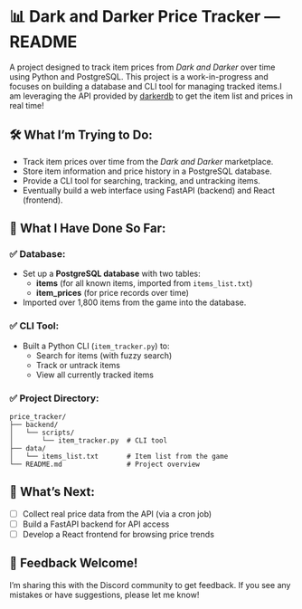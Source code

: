 # 📊 Dark and Darker Price Tracker — README

A project designed to track item prices from *Dark and Darker* over time using Python and PostgreSQL. This project is a work-in-progress and focuses on building a database and CLI tool for managing tracked items.I am leveraging the API provided by [darkerdb](https://darkerdb.com/) to get the item list and prices in real time!

## 🛠️ What I’m Trying to Do:
- Track item prices over time from the *Dark and Darker* marketplace.
- Store item information and price history in a PostgreSQL database.
- Provide a CLI tool for searching, tracking, and untracking items.
- Eventually build a web interface using FastAPI (backend) and React (frontend).

## 🚀 What I Have Done So Far:
### ✅ **Database:**
- Set up a **PostgreSQL database** with two tables:
  - **items** (for all known items, imported from `items_list.txt`)
  - **item_prices** (for price records over time)
- Imported over 1,800 items from the game into the database.

### ✅ **CLI Tool:**
- Built a Python CLI (`item_tracker.py`) to:
  - Search for items (with fuzzy search)
  - Track or untrack items
  - View all currently tracked items

### ✅ **Project Directory:**
```
price_tracker/
├── backend/
│   └── scripts/
│       └── item_tracker.py  # CLI tool
├── data/
│   └── items_list.txt       # Item list from the game
└── README.md                # Project overview
```

## 🧩 What’s Next:
- [ ] Collect real price data from the API (via a cron job)
- [ ] Build a FastAPI backend for API access
- [ ] Develop a React frontend for browsing price trends

## 💬 Feedback Welcome!
I’m sharing this with the Discord community to get feedback. If you see any mistakes or have suggestions, please let me know!


